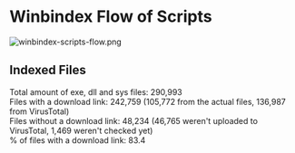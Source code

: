 # Winbindex Flow of Scripts

![winbindex-scripts-flow.png](winbindex-scripts-flow.png)

## Indexed Files

<!--FileStats-->
Total amount of exe, dll and sys files: 290,993  
Files with a download link: 242,759 (105,772 from the actual files, 136,987 from VirusTotal)  
Files without a download link: 48,234 (46,765 weren't uploaded to VirusTotal, 1,469 weren't checked yet)  
% of files with a download link: 83.4  
<!--/FileStats-->

